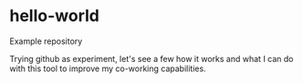 # hello-world
Example repository

Trying github as experiment, let's see a few how it works and what I can do with this tool to improve my co-working capabilities. 
